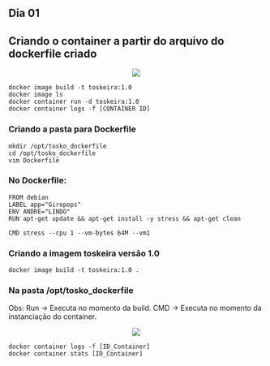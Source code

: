 ## Dia 01

## Criando o container a partir do arquivo do dockerfile criado

<p align="center"><img src="https://user-images.githubusercontent.com/30474126/137650184-639badec-bd72-4929-8dd2-80573389bb6d.png" /></p>

    docker image build -t toskeira:1.0     
    docker image ls      
    docker container run -d toskeira:1.0      
    docker container logs -f [CONTAINER ID]      

### Criando a pasta para Dockerfile   

    mkdir /opt/tosko_dockerfile    
    cd /opt/tosko_dockerfile    
    vim Dockerfile    

### No Dockerfile:    
 
    FROM debian     
    LABEL app="Giropops"    
    ENV ANDRE="LINDO"    
    RUN apt-get update && apt-get install -y stress && apt-get clean     

    CMD stress --cpu 1 --vm-bytes 64M --vm1    

### Criando a imagem toskeira versão 1.0   

    docker image build -t toskeira:1.0 .

### Na pasta /opt/tosko_dockerfile    

Obs: Run → Executa no momento da build. CMD → Executa no momento da instanciação do container.

<p align="center"><img src="https://user-images.githubusercontent.com/30474126/137652637-1a71e33a-3f52-40ce-9dad-8141ace87d80.png" /></p>

    docker container logs -f [ID_Container]   
    docker container stats [ID_Container]   

